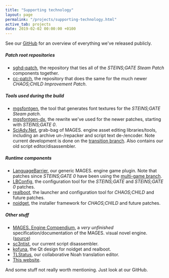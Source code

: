 ```yaml
---
title: "Supporting technology"
layout: page
permalink: "/projects/supporting-technology.html"
active_tab: projects
date: 2019-02-02 00:00:00 +0100
---
```


See our [GitHub](https://github.com/CommitteeOfZero) for an overview of everything we've released publicly.

##### Patch root repositories

* [sghd-patch](https://github.com/CommitteeOfZero/sghd-patch), the repository that ties all of the *STEINS;GATE Steam Patch* components together.
* [cc-patch](https://github.com/CommitteeOfZero/cc-patch), the repository that does the same for the much newer *CHAOS;CHILD Improvement Patch*.

##### Tools used during the build

* [mgsfontgen](https://github.com/CommitteeOfZero/mgsfontgen), the tool that generates font textures for the *STEINS;GATE Steam patch*.
* [mgsfontgen-dx](https://github.com/CommitteeOfZero/mgsfontgen-dx), the rewrite we've used for the newer patches, starting with *STEINS;GATE 0*.
* [SciAdv.Net](https://github.com/CommitteeOfZero/SciAdv.Net), grab-bag of MAGES. engine asset editing libraries/tools, including an archive un-/repacker and script text de-/encoder. Note current development is done on the [transition branch](https://github.com/CommitteeOfZero/SciAdv.Net/tree/transition). Also contains our old script editor/disassembler.

##### Runtime components

* [LanguageBarrier](https://github.com/CommitteeOfZero/LanguageBarrier), our generic MAGES. engine game plugin. Note that patches since *STEINS;GATE 0* have been using the [multi-game branch](https://github.com/CommitteeOfZero/LanguageBarrier/tree/multi-game).
* [LBConfig](https://github.com/CommitteeOfZero/LBConfig), the configuration tool for the *STEINS;GATE* and *STEINS;GATE 0* patches.
* [realboot](https://github.com/CommitteeOfZero/realboot), the launcher and configuration tool for *CHAOS;CHILD* and future patches.
* [noidget](https://github.com/CommitteeOfZero/noidget), the installer framework for *CHAOS;CHILD* and future patches.

##### Other stuff

* [MAGES. Engine Compendium](https://committeeofzero.gitbooks.io/mages-engine-compendium/content/), a *very unfinished* specification/documentation of the MAGES. visual novel engine. ([source](https://github.com/CommitteeOfZero/compendium))
* [sc3ntist](https://github.com/CommitteeOfZero/sc3ntist), our current script disassembler.
* [kofuna](https://github.com/CommitteeOfZero/kofuna), the Qt design for noidget and realboot.
* [TLStatus](https://github.com/CommitteeOfZero/TLStatus), our collaborative Noah translation editor.
* [This website](https://github.com/CommitteeOfZero/committeeofzero.github.io).

And some stuff not really worth mentioning. Just look at our GitHub.
